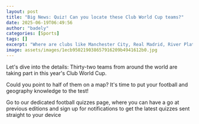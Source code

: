 ```yaml
---
layout: post
title: "Big News: Quiz! Can you locate these Club World Cup teams?"
date: 2025-06-19T06:49:56
author: "badely"
categories: [Sports]
tags: []
excerpt: "Where are clubs like Manchester City, Real Madrid, River Plate, Inter Miami and Los Angeles FC based on a world map? Test your knowledge!"
image: assets/images/1ecb950219038657916209b4941612b0.jpg
---
```


Let's dive into the details: Thirty-two teams from around the world are taking part in this year's Club World Cup.

Could you point to half of them on a map? It's time to put your football and geography knowledge to the test!

Go to our dedicated football quizzes page, where you can have a go at previous editions and sign up for notifications to get the latest quizzes sent straight to your device

